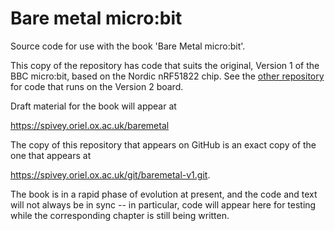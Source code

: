 # Bare metal micro:bit

Source code for use with the book 'Bare Metal micro:bit'.

This copy of the repository has code that suits the original, Version
1 of the BBC micro:bit, based on the Nordic nRF51822 chip.  See
the [other repository](http://github.com/Spivoxity/baremetal-v2) for
code that runs on the Version 2 board.

Draft material for the book will appear at

https://spivey.oriel.ox.ac.uk/baremetal

The copy of this repository that appears on GitHub is an exact copy of
the one that appears at

https://spivey.oriel.ox.ac.uk/git/baremetal-v1.git.

The book is in a rapid phase of evolution at present, and the code and
text will not always be in sync -- in particular, code will appear
here for testing while the corresponding chapter is still being
written.
